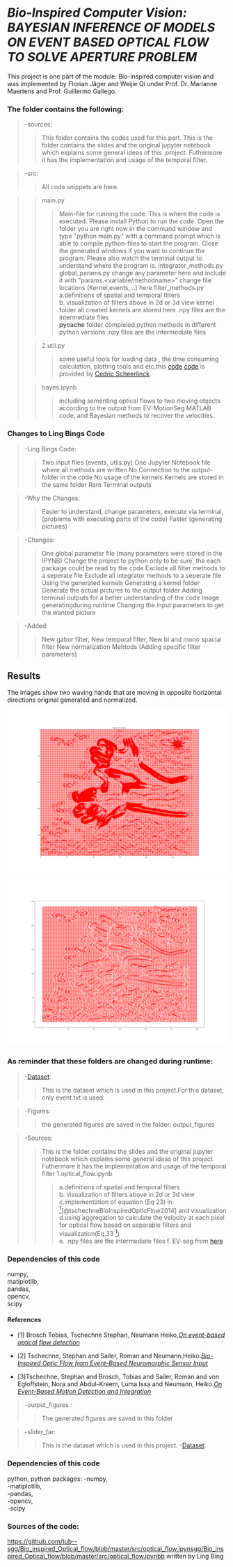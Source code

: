 # *Bio-Inspired Computer Vision:  BAYESIAN INFERENCE OF MODELS ON EVENT BASED OPTICAL FLOW TO SOLVE APERTURE PROBLEM*
This project is one part of the module: Bio-inspired computer vision and was implemented by Florian Jäger and Weijie Qi under Prof. Dr. Marianne Maertens and Prof. Guillermo Gallego.
  
### The folder contains the following:  


>-sources:
>>This folder contains the codes used for this part.
>>This is the folder contains the slides and the original jupyter notebook which explains some general ideas of this .project. Futhermore it has the implementation and usage of the temporal filter.


>-src:  
>>All code snippets are here.


> >main.py
> > > Main-file for running the code.
> > > This is where the code is executed.
> > > Please install Python to run the code.
> > > Open the folder you are right now in the command window and type "python main.py" with a command prompt which is able to compile python-files to start the program.
> > > Close the generated windows if you want to continue the program.
> > > Please also watch the terminal output to understand where the program is.
> > integrator_methods.py
> > global_params.py
> > > change any parameter here and include it with "params.<variable/methodname>"
> > > change file locations (Kernel,events,...) here
> > filter_methods.py
> > > a.definitions of  spatial and temporal filters  
> > > b. visualization of filters above in 2d or 3d view
> > kernel folder
> > >all created kernels are stored here
> > >.npy files are the intermediate files  
> >__pycache__ folder
> > >compieled python methods in different python versions
> > >.npy files are the intermediate files 
>
>>2.util.py
>>>some useful tools for loading data , the time consuming calculation, plotting tools and etc,this 
[code](https://github.com/tub-sgg/Bio_inspired_Optical_flow)
[code](https://github.com/cedric-scheerlinck/jupnote_event_demo)
is provided by [Cedric Scheerlinck](https://www.cedricscheerlinck.com/about/)    
>
>>bayes.ipynb
>>>including sementing optical flows to two moving objects according to the output from EV-MotionSeg MATLAB code, and Bayesian methods to recover the velocities.

### Changes to Ling Bings Code

>-Ling Bings Code:
>>Two input files (events, utils.py)
>>One Jupyter Notebook file where all methods are written
>>No Connection to the output-folder in the code
>>No usage of the kernels
>>Kernels are stored in the same folder
>>Rare Terminal outputs

>-Why the Changes:
>>Easier to understand, change parameters, execute via terminal, (problems with executing parts of the code)
>>Faster (generating pictures)

>-Changes:
>>One global parameter file (many parameters were stored in the IPYNB)
>>Change the project to python only to be sure, tha each package could be read by the code
>>Exclude all filter methods to a seperate file
>>Exclude all integrator methods to a seperate file
>>Using the generated kernels
>>Generating a kernel folder 
>>Generate the actual pictures to the output folder
>>Adding terminal outputs for a better understanding of the code
>>Image generatingduring runtime
>>Changing the input parameters to get the wanted picture

>-Added:
>>New gabor filter,
>>New temporal filter,
>>New bi and mono spacial filter
>>New normalization Mehtods (Adding specific filter parameters)


## Results
The images show two waving hands that are moving in opposite horizontal directions original generated and normalized.

![image](https://github.com/flori950/tub_inspired_optical_flow/blob/master/optical_flow/output_figures/plt_save_whole_image_normalized.png)

![image](https://github.com/flori950/tub_inspired_optical_flow/blob/master/optical_flow/output_figures/whole_image_normalized.png)



### As reminder that these folders are changed during runtime:  

>-[Dataset](http://rpg.ifi.uzh.ch/datasets/davis/slider_far.zip):  
>>This is the dataset which is used in this project.For this dataset, only event.txt is used.

>-Figures:  
>> the generated figures are saved in the folder: output_figures  

>-Sources:
>>This is the folder contains the slides and the original jupyter notebook which explains some general ideas of this project. Futhermore it has the implementation and usage of the temporal filter
> > 1.optical_flow.ipynb
> > > a.definitions of  spatial and temporal filters  
> > > b. visualization of filters above in 2d or 3d view   
>>>c.implementation of equation (Eq 23) in [<sup>1</sup>](#refer-anchor-1)[@tschechneBioInspiredOpticFlow2014] and visualization  
>>>d.using aggregation to calculate the velocity at each pixel for optical flow  based on separable filters and visualization(Eq.33 [<sup>1</sup>](#refer-anchor-1))  
>>>e. .npy files are the intermediate files 
> > >f. EV-seg from 
[here](https://github.com/remindof/EV-MotionSeg)

### Dependencies of this code
numpy,  
matiplotlib,  
pandas,  
opencv,  
scipy

#### References   

<div id="refer-anchor-1"></div>

- [1] Brosch Tobias, Tschechne Stephan, Neumann Heiko,*[On event-based optical flow detection](https://www.frontiersin.org/article/10.3389/fnins.2015.00137)*

<div id="refer-anchor-2"></div>

- [2] Tschechne, Stephan and Sailer, Roman and Neumann,Heiko.*[Bio-Inspired Optic Flow from Event-Based Neuromorphic Sensor Input](https://link.springer.com/chapter/10.1007/978-3-319-11656-3_16)*  

<div id="refer-anchor-3"></div>

- [3]Tschechne, Stephan and Brosch, Tobias and Sailer, Roman and von Egloffstein, Nora and Abdul-Kreem, Luma Issa and Neumann, Heiko.*[On Event-Based Motion Detection and Integration](https://doi.org/10.4108/icst.bict.2014.257904)*

>-output_figures :  
>>The generated figures are saved in this folder 

>-slider_far:
>>This is the dataset which is used in this project.
>-[Dataset](http://rpg.ifi.uzh.ch/datasets/davis/slider_far.zip):

### Dependencies of this code
python,
python packages:
-numpy,  
-matiplotlib,  
-pandas,  
-opencv,  
-scipy

### Sources of the code:

https://github.com/tub--sgg/Bio_inspired_Optical_flow/blob/master/src/optical_flow.ipynsgg/Bio_inspired_Optical_flow/blob/master/src/optical_flow.ipynbb written by Ling Bing

